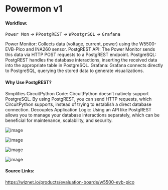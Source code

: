 # Powermon v1

#### Workflow:
<kbd>Power Mon</kbd> -> <kbd>PPostgREST</kbd> -> <kbd>WPostgrSQL</kbd> -> <kbd>Grafana</kbd>

Power Monitor: Collects data (voltage, current, power) using the W5500-EVB-Pico and INA260 sensor.
PostgREST API: The Power Monitor sends this data via HTTP POST requests to a PostgREST endpoint.
PostgreSQL: PostgREST handles the database interactions, inserting the received data into the appropriate table in PostgreSQL.
Grafana: Grafana connects directly to PostgreSQL, querying the stored data to generate visualizations.

#### Why Use PostgREST?
Simplifies CircuitPython Code: CircuitPython doesn’t natively support PostgreSQL. By using PostgREST, you can send HTTP requests, which CircuitPython supports, instead of trying to establish a direct database connection.
Decouples Application Logic: Using an API like PostgREST allows you to manage your database interactions separately, which can be beneficial for maintenance, scalability, and security.

![image](https://github.com/user-attachments/assets/49db55b6-98e4-4d5e-9223-cae198268a41)

![image](https://github.com/user-attachments/assets/1d418f4b-2c21-498d-a3a9-77d56ef51cfd)

![image](https://github.com/user-attachments/assets/057e570e-4e86-4cdd-adf8-f6acd81baa16)

![image](https://github.com/user-attachments/assets/1290b31a-7428-418c-a1e6-01e867cbc7c5)


#### Source Links:
https://wiznet.io/products/evaluation-boards/w5500-evb-pico
